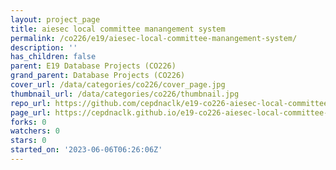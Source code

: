 ```yaml
---
layout: project_page
title: aiesec local committee manangement system
permalink: /co226/e19/aiesec-local-committee-manangement-system/
description: ''
has_children: false
parent: E19 Database Projects (CO226)
grand_parent: Database Projects (CO226)
cover_url: /data/categories/co226/cover_page.jpg
thumbnail_url: /data/categories/co226/thumbnail.jpg
repo_url: https://github.com/cepdnaclk/e19-co226-aiesec-local-committee-manangement-system
page_url: https://cepdnaclk.github.io/e19-co226-aiesec-local-committee-manangement-system
forks: 0
watchers: 0
stars: 0
started_on: '2023-06-06T06:26:06Z'
---
```


